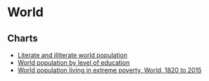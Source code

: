 # World

## Charts

- [Literate and illiterate world population](https://ourworldindata.org/grapher/literate-and-illiterate-world-population)
- [World population by level of education](https://ourworldindata.org/grapher/world-population-level-education)
- [World population living in extreme poverty, World, 1820 to 2015](https://ourworldindata.org/grapher/world-population-in-extreme-poverty-absolute)
